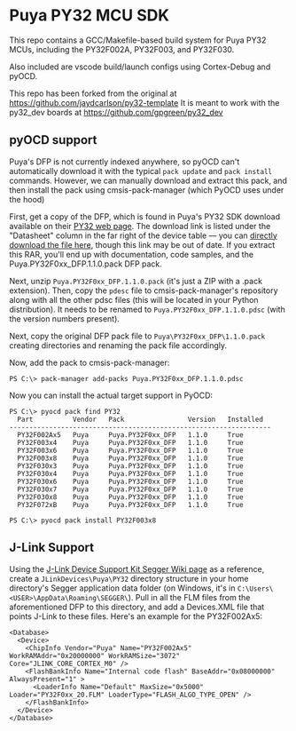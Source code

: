 # Puya PY32 MCU SDK
This repo contains a GCC/Makefile-based build system for Puya PY32 MCUs, including the PY32F002A, PY32F003, and PY32F030.

Also included are vscode build/launch configs using Cortex-Debug and pyOCD.

This repo has been forked from the original at https://github.com/jaydcarlson/py32-template
It is meant to work with the py32_dev boards at https://github.com/gpgreen/py32_dev

## pyOCD support
Puya's DFP is not currently indexed anywhere, so pyOCD can't automatically download it with the typical `pack update` and `pack install` commands. However, we can manually download and extract this pack, and then install the pack using cmsis-pack-manager (which PyOCD uses under the hood)

First, get a copy of the DFP, which is found in Puya's PY32 SDK download available on their [PY32 web page](https://www.puyasemi.com/cpzx3/info_271_aid_247_kid_246.html). The download link is listed under the "Datasheet" column in the far right of the device table — you can [directly download the file here](https://www.puyasemi.com/uploadfiles/2022/11/PY-MCU%E8%B5%84%E6%96%99-20221117.rar), though this link may be out of date. If you extract this RAR, you'll end up with documentation, code samples, and the Puya.PY32F0xx_DFP.1.1.0.pack DFP pack.

Next, unzip `Puya.PY32F0xx_DFP.1.1.0.pack` (it's just a ZIP with a .pack extension). Then, copy the `pdesc` file to cmsis-pack-manager's repository along with all the other pdsc files (this will be located in your Python distribution). It needs to be renamed to `Puya.PY32F0xx_DFP.1.1.0.pdsc` (with the version numbers present).

Next, copy the original DFP pack file to `Puya\PY32F0xx_DFP\1.1.0.pack` creating directories and renaming the pack file accordingly.

Now, add the pack to cmsis-pack-manager:
```
PS C:\> pack-manager add-packs Puya.PY32F0xx_DFP.1.1.0.pdsc
```
Now you can install the actual target support in PyOCD:
```
PS C:\> pyocd pack find PY32
  Part          Vendor   Pack                Version   Installed
------------------------------------------------------------------
  PY32F002Ax5   Puya     Puya.PY32F0xx_DFP   1.1.0     True
  PY32F003x4    Puya     Puya.PY32F0xx_DFP   1.1.0     True
  PY32F003x6    Puya     Puya.PY32F0xx_DFP   1.1.0     True
  PY32F003x8    Puya     Puya.PY32F0xx_DFP   1.1.0     True
  PY32F030x3    Puya     Puya.PY32F0xx_DFP   1.1.0     True
  PY32F030x4    Puya     Puya.PY32F0xx_DFP   1.1.0     True
  PY32F030x6    Puya     Puya.PY32F0xx_DFP   1.1.0     True
  PY32F030x7    Puya     Puya.PY32F0xx_DFP   1.1.0     True
  PY32F030x8    Puya     Puya.PY32F0xx_DFP   1.1.0     True
  PY32F072xB    Puya     Puya.PY32F0xx_DFP   1.1.0     True

PS C:\> pyocd pack install PY32F003x8
```

## J-Link Support
Using the [J-Link Device Support Kit Segger Wiki page](https://wiki.segger.com/J-Link_Device_Support_Kit) as a reference, create a `JLinkDevices\Puya\PY32` directory structure in your home directory's Segger application data folder (on Windows, it's in `C:\Users\<USER>\AppData\Roaming\SEGGER\`). Pull in all the FLM files from the aforementioned DFP to this directory, and add a Devices.XML file that points J-Link to these files. Here's an example for the PY32F002Ax5:
```
<Database>
  <Device>
    <ChipInfo Vendor="Puya" Name="PY32F002Ax5" WorkRAMAddr="0x20000000" WorkRAMSize="3072" Core="JLINK_CORE_CORTEX_M0" />
    <FlashBankInfo Name="Internal code flash" BaseAddr="0x08000000" AlwaysPresent="1" >
      <LoaderInfo Name="Default" MaxSize="0x5000" Loader="PY32F0xx_20.FLM" LoaderType="FLASH_ALGO_TYPE_OPEN" />
    </FlashBankInfo>
  </Device>
</Database>
```
